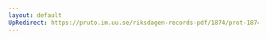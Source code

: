 ```yaml
---
layout: default
UpRedirect: https://pruto.im.uu.se/riksdagen-records-pdf/1874/prot-1874--fk--520.pdf
---
```


